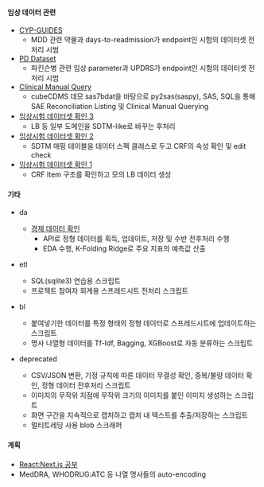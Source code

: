 #### 임상 데이터 관련
   * [CYP-GUIDES](https://github.com/yuninze/pub/blob/main/notebook44f7ceb7b9.ipynb)
     * MDD 관련 약물과 days-to-readmission가 endpoint인 시험의 데이터셋 전처리 시범
   * [PD Dataset](https://github.com/yuninze/pub/blob/main/notebook9846d2c254.ipynb)
     * 파킨슨병 관련 임상 parameter과 UPDRS가 endpoint인 시험의 데이터셋 전처리 시범
   * [Clinical Manual Query](https://github.com/yuninze/pub/blob/main/ct/dmc.ipynb)
        * cubeCDMS 데모 sas7bdat을 바탕으로 py2sas(saspy), SAS, SQL을 통해 SAE Reconciliation Listing 및 Clinical Manual Querying
   * [임상시험 데이터셋 확인 3](https://github.com/yuninze/pub/blob/main/ct/dmb.ipynb)
        * LB 등 일부 도메인을 SDTM-like로 바꾸는 후처리
   * [임상시험 데이터셋 확인 2](https://github.com/yuninze/pub/blob/main/ct/dma.ipynb)
        * SDTM 매핑 테이블을 데이터 스펙 클래스로 두고 CRF의 속성 확인 및 edit check
   * [임상시험 데이터셋 확인 1](https://github.com/yuninze/pub/blob/main/ct/dm.ipynb)
        * CRF Item 구조를 확인하고 모의 LB 데이터 생성

#### 기타
* da
    * [경제 데이터 확인](https://github.com/yuninze/pub/blob/main/da/fin.ipynb)
        * API로 정형 데이터를 획득, 업데이트, 저장 및 수반 전후처리 수행
        * EDA 수행, K-Folding Ridge로 주요 지표의 예측값 산출
* etl
    * SQL(sqlite3) 연습용 스크립트
    * 프로젝트 참여자 회계용 스프레드시트 전처리 스크립트

* bl
    * 붙여넣기한 데이터를 특정 형태의 정형 데이터로 스프레드시트에 업데이트하는 스크립트
    * 명사 나열형 데이터를 Tf-Idf, Bagging, XGBoost로 자동 분류하는 스크립트

* deprecated
    * CSV/JSON 변환, 기정 규칙에 따른 데이터 무결성 확인, 중복/불량 데이터 확인, 정형 데이터 전후처리 스크립트
    * 이미지의 무작위 지점에 무작위 크기의 이미지를 붙인 이미지 생성하는 스크립트
    * 화면 구간을 지속적으로 캡처하고 캡처 내 텍스트를 추출/저장하는 스크립트
    * 멀티트레딩 사용 blob 스크래퍼

#### 계획
* [React:Next.js 공부](https://github.com/yuninze/yeonsup/tree/master/web/nxtjs)
* MedDRA, WHODRUG:ATC 등 나열 명사들의 auto-encoding
